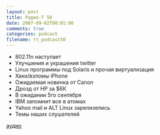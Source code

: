 ```yaml
---
layout: post
title: Радио-T 50
date: 2007-09-02T00:01:00
comments: true
categories: podcast
filename: rt_podcast50
---
```


- 802.11n наступает
- Улучшения и украшения twitter
- Linux программы под Solaris и прочая виртуализация
- Хаки/взломы iPhone
- Ожидаемая новинка от Canon
- Дрозд от HP за $6К
- В ожидании 5го сентября
- IBM запомнит все в атомах
- Yahoo mail и ALT Linux зарелизелись
- Темы наших слушателей

[аудио](http://cdn.radio-t.com/rt_podcast50.mp3)
<audio src="http://cdn.radio-t.com/rt_podcast50.mp3" preload="none"></audio>

